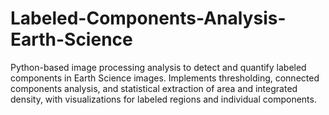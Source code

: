 # Labeled-Components-Analysis-Earth-Science
Python-based image processing analysis to detect and quantify labeled components in Earth Science images. Implements thresholding, connected components analysis, and statistical extraction of area and integrated density, with visualizations for labeled regions and individual components.
